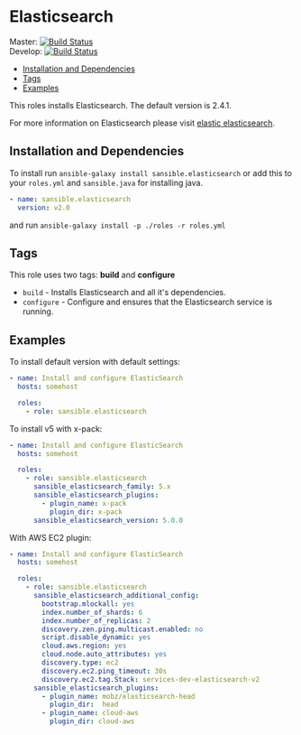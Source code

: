 # Elasticsearch

Master: [![Build Status](https://travis-ci.org/sansible/elasticsearch.svg?branch=master)](https://travis-ci.org/sansible/elasticsearch)  
Develop: [![Build Status](https://travis-ci.org/sansible/elasticsearch.svg?branch=develop)](https://travis-ci.org/sansible/elasticsearch)

* [Installation and Dependencies](#installation-and-dependencies)
* [Tags](#tags)
* [Examples](#examples)

This roles installs Elasticsearch.
The default version is 2.4.1.

For more information on Elasticsearch please visit
[elastic elasticsearch](https://www.elastic.co/products/elasticsearch).


## Installation and Dependencies

To install run `ansible-galaxy install sansible.elasticsearch` or add this to your
`roles.yml` and `sansible.java` for installing java.

```YAML
- name: sansible.elasticsearch
  version: v2.0
```

and run `ansible-galaxy install -p ./roles -r roles.yml`


## Tags

This role uses two tags: **build** and **configure**

* `build` - Installs Elasticsearch and all it's dependencies.
* `configure` - Configure and ensures that the Elasticsearch service is running.


## Examples

To install default version with default settings:

```YAML
- name: Install and configure ElasticSearch
  hosts: somehost

  roles:
    - role: sansible.elasticsearch
```

To install v5 with x-pack:

```YAML
- name: Install and configure ElasticSearch
  hosts: somehost

  roles:
    - role: sansible.elasticsearch
      sansible_elasticsearch_family: 5.x
      sansible_elasticsearch_plugins:
        - plugin_name: x-pack
          plugin_dir: x-pack
      sansible_elasticsearch_version: 5.0.0
```

With AWS EC2 plugin:

```YAML
- name: Install and configure ElasticSearch
  hosts: somehost

  roles:
    - role: sansible.elasticsearch
      sansible_elasticsearch_additional_config:
        bootstrap.mlockall: yes
        index.number_of_shards: 6
        index.number_of_replicas: 2
        discovery.zen.ping.multicast.enabled: no
        script.disable_dynamic: yes
        cloud.aws.region: yes
        cloud.node.auto_attributes: yes
        discovery.type: ec2
        discovery.ec2.ping_timeout: 30s
        discovery.ec2.tag.Stack: services-dev-elasticsearch-v2
      sansible_elasticsearch_plugins:
        - plugin_name: mobz/elasticsearch-head
          plugin_dir:  head
        - plugin_name: cloud-aws
          plugin_dir: cloud-aws
```
